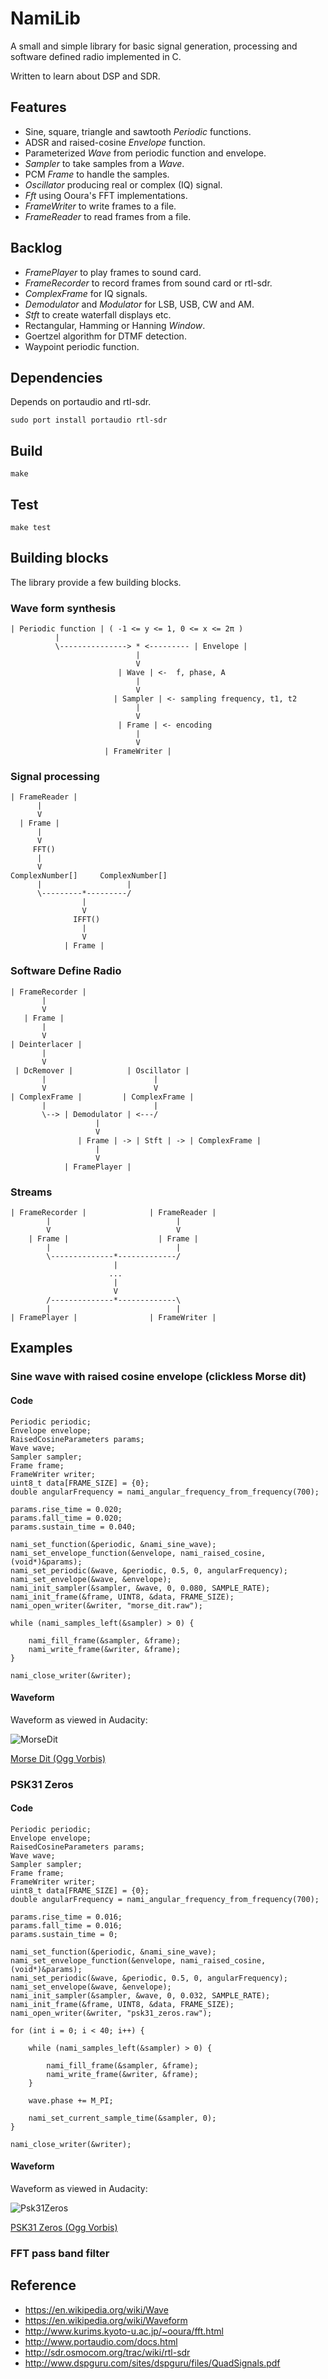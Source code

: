 NamiLib
=======

A small and simple library for basic signal generation, processing and software defined radio implemented in C.

Written to learn about DSP and SDR.

Features
--------

* Sine, square, triangle and sawtooth _Periodic_ functions.
* ADSR and raised-cosine _Envelope_ function.
* Parameterized _Wave_ from periodic function and envelope.
* _Sampler_ to take samples from a _Wave_.
* PCM _Frame_ to handle the samples.
* _Oscillator_ producing real or complex (IQ) signal.
* _Fft_ using Ooura's FFT implementations.
* _FrameWriter_ to write frames to a file.
* _FrameReader_ to read frames from a file.

Backlog
-------

* _FramePlayer_ to play frames to sound card.
* _FrameRecorder_ to record frames from sound card or rtl-sdr.
* _ComplexFrame_ for IQ signals.
* _Demodulator_ and _Modulator_ for LSB, USB, CW and AM.
* _Stft_ to create waterfall displays etc.
* Rectangular, Hamming or Hanning _Window_.
* Goertzel algorithm for DTMF detection.
* Waypoint periodic function.

Dependencies
------------

Depends on portaudio and rtl-sdr.

    sudo port install portaudio rtl-sdr

Build
-----

    make

Test
----

    make test

Building blocks
---------------

The library provide a few building blocks.

### Wave form synthesis

    | Periodic function | ( -1 <= y <= 1, 0 <= x <= 2π )
              |
              \---------------> * <--------- | Envelope |
                                |
                                V
                            | Wave | <-  f, phase, A
                                |
                                V
                           | Sampler | <- sampling frequency, t1, t2 
                                |
                                V
                            | Frame | <- encoding
                                |
                                V
                         | FrameWriter |

### Signal processing

    | FrameReader |
          |
          V
      | Frame |
          |
          V
         FFT()
          |
          V
    ComplexNumber[]     ComplexNumber[]
          |                   |
          \---------*---------/
                    |
                    V
                  IFFT()
                    |
                    V
                | Frame |

### Software Define Radio

    | FrameRecorder |
           |
           V
       | Frame |
           |
           V
    | Deinterlacer |  
           |
           V
     | DcRemover |            | Oscillator |
           |                        |
           V                        V
    | ComplexFrame |         | ComplexFrame |
           |                        |
           \--> | Demodulator | <---/
                       |
                       V
                   | Frame | -> | Stft | -> | ComplexFrame |
                       |
                       V
                | FramePlayer |

### Streams

    | FrameRecorder |              | FrameReader |
            |                            |
            V                            V
        | Frame |                    | Frame |
            |                            |
            \--------------*-------------/
                           |
                          ...
                           |
                           V
            /--------------*-------------\
            |                            |
    | FramePlayer |                | FrameWriter |

Examples
--------

### Sine wave with raised cosine envelope (clickless Morse dit)

#### Code

    Periodic periodic;
    Envelope envelope;
    RaisedCosineParameters params;
    Wave wave;
    Sampler sampler;
    Frame frame;
    FrameWriter writer;
    uint8_t data[FRAME_SIZE] = {0};
    double angularFrequency = nami_angular_frequency_from_frequency(700);
    
    params.rise_time = 0.020;
    params.fall_time = 0.020;
    params.sustain_time = 0.040;
    
    nami_set_function(&periodic, &nami_sine_wave);
    nami_set_envelope_function(&envelope, nami_raised_cosine, (void*)&params);
    nami_set_periodic(&wave, &periodic, 0.5, 0, angularFrequency);
    nami_set_envelope(&wave, &envelope);
    nami_init_sampler(&sampler, &wave, 0, 0.080, SAMPLE_RATE);
    nami_init_frame(&frame, UINT8, &data, FRAME_SIZE);
    nami_open_writer(&writer, "morse_dit.raw");
    
    while (nami_samples_left(&sampler) > 0) {
    
        nami_fill_frame(&sampler, &frame);
        nami_write_frame(&writer, &frame);
    }
    
    nami_close_writer(&writer);

#### Waveform

Waveform as viewed in Audacity:

![MorseDit](https://github.com/daijo/NamiLib/raw/master/examples/morse_dit.png)

[Morse Dit (Ogg Vorbis)](https://github.com/daijo/NamiLib/raw/master/examples/morse_dit.ogg)

### PSK31 Zeros

#### Code

    Periodic periodic;
    Envelope envelope;
    RaisedCosineParameters params;
    Wave wave;
    Sampler sampler;
    Frame frame;
    FrameWriter writer;
    uint8_t data[FRAME_SIZE] = {0};
    double angularFrequency = nami_angular_frequency_from_frequency(700);
    
    params.rise_time = 0.016;
    params.fall_time = 0.016;
    params.sustain_time = 0;
    
    nami_set_function(&periodic, &nami_sine_wave);
    nami_set_envelope_function(&envelope, nami_raised_cosine, (void*)&params);
    nami_set_periodic(&wave, &periodic, 0.5, 0, angularFrequency);
    nami_set_envelope(&wave, &envelope);
    nami_init_sampler(&sampler, &wave, 0, 0.032, SAMPLE_RATE);
    nami_init_frame(&frame, UINT8, &data, FRAME_SIZE);
    nami_open_writer(&writer, "psk31_zeros.raw");
    
    for (int i = 0; i < 40; i++) {
    
        while (nami_samples_left(&sampler) > 0) {
    
            nami_fill_frame(&sampler, &frame);
            nami_write_frame(&writer, &frame);
        }
    
        wave.phase += M_PI;
    
        nami_set_current_sample_time(&sampler, 0);
    }
    
    nami_close_writer(&writer);

#### Waveform

Waveform as viewed in Audacity:

![Psk31Zeros](https://github.com/daijo/NamiLib/raw/master/examples/psk31_zeros.png)

[PSK31 Zeros (Ogg Vorbis)](https://github.com/daijo/NamiLib/raw/master/examples/psk31_zeros.ogg)

### FFT pass band filter

Reference
---------
* <https://en.wikipedia.org/wiki/Wave>
* <https://en.wikipedia.org/wiki/Waveform>
* <http://www.kurims.kyoto-u.ac.jp/~ooura/fft.html>
* <http://www.portaudio.com/docs.html>
* <http://sdr.osmocom.org/trac/wiki/rtl-sdr>
* <http://www.dspguru.com/sites/dspguru/files/QuadSignals.pdf>
